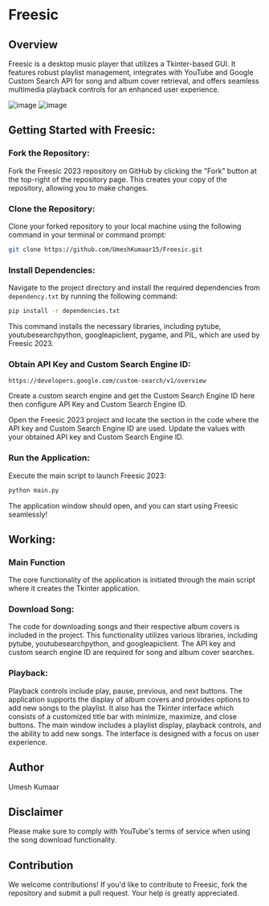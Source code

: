 # Freesic

## Overview
Freesic is a desktop music player that utilizes a Tkinter-based GUI. It features robust playlist management, integrates with YouTube and Google Custom Search API for song and album cover retrieval, and offers seamless multimedia playback controls for an enhanced user experience.

![image](https://github.com/UmeshKumaar15/Freesic/assets/94381340/3d82f775-735e-4fbb-8c72-8e8ade0b8ddb)
![image](https://github.com/UmeshKumaar15/Freesic/assets/94381340/efa42321-7554-4d74-b566-e812ea86e2ce)


## Getting Started with Freesic:

### Fork the Repository:
Fork the Freesic 2023 repository on GitHub by clicking the "Fork" button at the top-right of the repository page. This creates your copy of the repository, allowing you to make changes.

### Clone the Repository:
Clone your forked repository to your local machine using the following command in your terminal or command prompt:

```bash
git clone https://github.com/UmeshKumaar15/Freesic.git
```

### Install Dependencies:
Navigate to the project directory and install the required dependencies from `dependency.txt` by running the following command:

```bash
pip install -r dependencies.txt
```

This command installs the necessary libraries, including pytube, youtubesearchpython, googleapiclient, pygame, and PIL, which are used by Freesic 2023.


### Obtain API Key and Custom Search Engine ID:

```url
https://developers.google.com/custom-search/v1/overview
```

Create a custom search engine and get the Custom Search Engine ID here then configure API Key and Custom Search Engine ID.

Open the Freesic 2023 project and locate the section in the code where the API key and Custom Search Engine ID are used. Update the values with your obtained API key and Custom Search Engine ID.


### Run the Application:
Execute the main script to launch Freesic 2023:

```python
python main.py
```

The application window should open, and you can start using Freesic seamlessly!

## Working:

### Main Function
The core functionality of the application is initiated through the main script where it creates the Tkinter application.

### Download Song:
The code for downloading songs and their respective album covers is included in the project. This functionality utilizes various libraries, including pytube, youtubesearchpython, and googleapiclient. The API key and custom search engine ID are required for song and album cover searches.

### Playback:
Playback controls include play, pause, previous, and next buttons. The application supports the display of album covers and provides options to add new songs to the playlist.
It also has the Tkinter interface which consists of a customized title bar with minimize, maximize, and close buttons. The main window includes a playlist display, playback controls, and the ability to add new songs. The interface is designed with a focus on user experience.

## Author
Umesh Kumaar

## Disclaimer
Please make sure to comply with YouTube's terms of service when using the song download functionality.

## Contribution
We welcome contributions! If you'd like to contribute to Freesic, fork the repository and submit a pull request. Your help is greatly appreciated.
